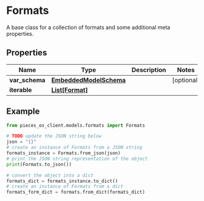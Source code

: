# Formats

A base class for a collection of formats and some additional meta properties.

## Properties

Name | Type | Description | Notes
------------ | ------------- | ------------- | -------------
**var_schema** | [**EmbeddedModelSchema**](EmbeddedModelSchema) |  | [optional] 
**iterable** | [**List[Format]**](Format) |  | 

## Example

```python
from pieces_os_client.models.formats import Formats

# TODO update the JSON string below
json = "{}"
# create an instance of Formats from a JSON string
formats_instance = Formats.from_json(json)
# print the JSON string representation of the object
print(Formats.to_json())

# convert the object into a dict
formats_dict = formats_instance.to_dict()
# create an instance of Formats from a dict
formats_form_dict = formats.from_dict(formats_dict)
```


